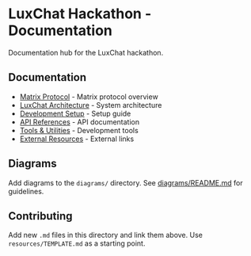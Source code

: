 # LuxChat Hackathon - Documentation

Documentation hub for the LuxChat hackathon.

## Documentation

- [Matrix Protocol](./matrix-protocol.md) - Matrix protocol overview
- [LuxChat Architecture](./luxchat-architecture.md) - System architecture
- [Development Setup](./development-setup.md) - Setup guide
- [API References](./api-references.md) - API documentation
- [Tools & Utilities](./tools-and-utilities.md) - Development tools
- [External Resources](./resources/external-links.md) - External links

## Diagrams

Add diagrams to the `diagrams/` directory. See [diagrams/README.md](./diagrams/README.md) for guidelines.

## Contributing

Add new `.md` files in this directory and link them above. Use `resources/TEMPLATE.md` as a starting point.
